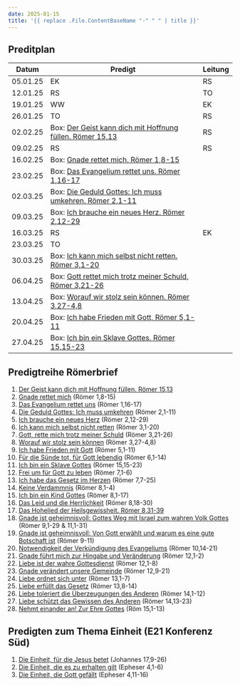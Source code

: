 ```yaml
---
date: 2025-01-15
title: '{{ replace .File.ContentBaseName "-" " " | title }}'
---
```


## Preditplan

| Datum    | Predigt    | Leitung |
| -------- | ---------- | ------- |
| 05.01.25 | EK         | RS      |
| 12.01.25 | RS         | TO      |
| 19.01.25 | WW         | EK      |
| 26.01.25 | TO         | RS      |
| 02.02.25 | Box: [Der Geist kann dich mit Hoffnung füllen. Römer 15,13](https://fkgw.de/sermons/der-geist-kann-dich-mit-hoffnung-fuellen/) |  RS       |
| 09.02.25 | RS | RS       |
| 16.02.25 | Box: [Gnade rettet mich. Römer 1,8-15](https://fkgw.de/sermons/gnade-rettet-mich-das-evangelium-muss-verkuendigt-werden/) |         |
| 23.02.25 | Box: [Das Evangelium rettet uns. Römer 1,16-17](https://fkgw.de/sermons/das-evangelium-rettet-uns/) |         |
| 02.03.25 | Box: [Die Geduld Gottes: Ich muss umkehren. Römer 2,1-11](https://fkgw.de/sermons/die-geduld-gottes-ich-muss-umkehren/) |         |
| 09.03.25 | Box: [Ich brauche ein neues Herz. Römer 2,12-29](https://fkgw.de/sermons/ich-brauche-ein-neues-herz/)         |         |
| 16.03.25 | RS        | EK        |
| 23.03.25 | TO           |         |
| 30.03.25 | Box: [Ich kann mich selbst nicht retten. Römer 3,1-20](https://fkgw.de/sermons/ich-kann-mich-nicht-selbst-retten/)          |         |
| 06.04.25 | Box: [Gott rettet mich trotz meiner Schuld, Römer 3,21-26](https://fkgw.de/sermons/gott-rette-mich-trotz-meiner-schuld/)           |         |
| 13.04.25 | Box: [Worauf wir stolz sein können. Römer 3,27-4,8](https://fkgw.de/sermons/worauf-wir-stolz-sein-koennen/)           |         |
| 20.04.25 | Box: [Ich habe Frieden mit Gott, Römer 5,1-11](https://fkgw.de/sermons/ich-habe-frieden-mit-gott/)            |         |
| 27.04.25 | Box: [Ich bin ein Sklave Gottes. Römer 15,15-23](https://fkgw.de/sermons/ich-bin-ein-sklave-gottes/)           |         |


## Predigtreihe Römerbrief

1) [Der Geist kann dich mit Hoffnung füllen. Römer 15,13](https://fkgw.de/sermons/der-geist-kann-dich-mit-hoffnung-fuellen/)
2) [Gnade rettet mich](https://fkgw.de/sermons/gnade-rettet-mich-das-evangelium-muss-verkuendigt-werden/) (Römer 1,8-15)
3) [Das Evangelium rettet uns](https://fkgw.de/sermons/das-evangelium-rettet-uns/) (Römer 1,16-17)
4) [Die Geduld Gottes: Ich muss umkehren](https://fkgw.de/sermons/die-geduld-gottes-ich-muss-umkehren/) (Römer 2,1-11)
5) [Ich brauche ein neues Herz](https://fkgw.de/sermons/ich-brauche-ein-neues-herz/) (Römer 2,12-29)
6) [Ich kann mich selbst nicht retten](https://fkgw.de/sermons/ich-kann-mich-nicht-selbst-retten/) (Römer 3,1-20)
7) [Gott, rette mich trotz meiner Schuld](https://fkgw.de/sermons/gott-rette-mich-trotz-meiner-schuld/) (Römer 3,21-26)
8) [Worauf wir stolz sein können](https://fkgw.de/sermons/worauf-wir-stolz-sein-koennen/) (Römer 3,27-4,8)
9) [Ich habe Frieden mit Gott](https://fkgw.de/sermons/ich-habe-frieden-mit-gott/) (Römer 5,1-11)
10) [Für die Sünde tot, für Gott lebendig](https://fkgw.de/sermons/fuer-die-suende-tot-fuer-gott-lebendig/) (Römer 6,1-14)
11) [Ich bin ein Sklave Gottes](https://fkgw.de/sermons/ich-bin-ein-sklave-gottes/) (Römer 15,15-23)
12) [Frei um für Gott zu leben](https://fkgw.de/sermons/frei-um-fuer-gott-zu-leben/) (Römer 7,1-6)
13) [Ich habe das Gesetz im Herzen](https://fkgw.de/sermons/ich-habe-das-gesetz-im-herzen/) (Römer 7,7-25)
14) [Keine Verdammnis](https://fkgw.de/sermons/keine-verdammnis/) (Römer 8,1-4)
15) [Ich bin ein Kind Gottes](https://fkgw.de/sermons/ich-bin-ein-kind-gottes/) (Römer 8,1-17)
16) [Das Leid und die Herrlichkeit](https://fkgw.de/sermons/das-leid-und-die-herrlichkeit/) (Römer 8,18-30)
17) [Das Hohelied der Heilsgewissheit. Römer 8,31-39](https://fkgw.de/sermons/das-hohelied-der-heilsgewissheit/)
18) [Gnade ist geheimnisvoll: Gottes Weg mit Israel zum wahren Volk Gottes](https://fkgw.de/sermons/gnade-ist-geheimnisvoll-gottes-weg-mit-israel-zum-wahren-volk-gottes/) (Römer 9,1-29 & 11,1-31)
19) [Gnade ist geheimnisvoll: Von Gott erwählt und warum es eine gute Botschaft ist](https://fkgw.de/sermons/gnade-ist-geheimnisvoll-von-gott-erwaehlt-und-warum-es-eine-gute-botschaft-ist/) (Römer 9-11)
20) [Notwendigkeit der Verkündigung des Evangeliums](https://fkgw.de/sermons/notwendigkeit-der-verkuendigung-des-evangeliums/) (Römer 10,14-21)
21) [Gnade führt mich zur Hingabe und Veränderung](https://fkgw.de/sermons/gnade-fuehrt-mich-zur-hingabe-und-veraenderung/) (Römer 12,1-2)
22) [Liebe ist der wahre Gottesdienst](https://fkgw.de/sermons/liebe-ist-der-wahre-gottesdienst/) (Römer 12,1-8)
23) [Gnade verändert unsere Gemeinde](https://fkgw.de/sermons/gnade-veraendert-unsere-gemeine/) (Römer 12,9-21)
24) [Liebe ordnet sich unter](https://fkgw.de/sermons/liebe-ordnet-sich-unter/) (Römer 13,1-7)
25) [Liebe erfüllt das Gesetz](https://fkgw.de/sermons/liebe-erfuellt-das-gesetz/) (Römer 13,8-14)
26) [Liebe toleriert die Überzeugungen des Anderen](https://fkgw.de/sermons/liebe-toleriert-die-ueberzeugungen-des-anderen/) (Römer 14,1-12)
27) [Liebe schützt das Gewissen des Anderen](https://fkgw.de/sermons/liebe-schuetzt-das-gewissen-des-anderen/) (Römer 14,13-23)
28) [Nehmt einander an! Zur Ehre Gottes](https://fkgw.de/sermons/nehmt-einander-an-zur-ehre-gottes/) (Röm 15,1-13)

## Predigten zum Thema Einheit (E21 Konferenz Süd)

1) [Die Einheit, für die Jesus betet](https://www.evangelium21.net/media/4620/die-einheit-fuer-die-jesus-betet) (Johannes 17,9-26)
2) [Die Einheit, die es zu erhalten gilt](https://www.evangelium21.net/media/4625/die-einheit-die-es-zu-erhalten-gilt) (Epheser 4,1-6)
3) [Die Einheit, die Gott gefällt](https://www.evangelium21.net/media/4628/die-einheit-die-gott-gefaellt) (Epheser 4,11-16)